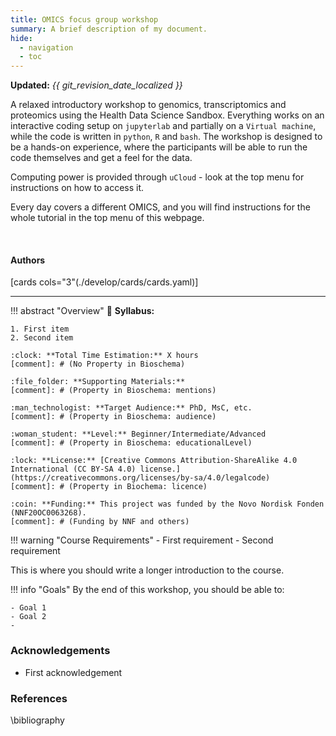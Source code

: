 ```yaml
---
title: OMICS focus group workshop
summary: A brief description of my document.
hide:
  - navigation
  - toc
---
```


<!--
# Put above to hide navigation (left), toc (right) or footer (bottom)

hide:
  - navigation 
  - toc
  - footer 

# You should hide the navigation if there are no subsections
# You should hide the Table of Contents if there are no important titles
-->



**Updated:** *{{ git_revision_date_localized }}*

A relaxed introductory workshop to genomics, transcriptomics and proteomics using the Health Data Science Sandbox. Everything works on an interactive coding setup on `jupyterlab` and partially on a `Virtual machine`, while the code is written in `python`, `R` and `bash`. The workshop is designed to be a hands-on experience, where the participants will be able to run the code themselves and get a feel for the data. 

Computing power is provided through `uCloud` - look at the top menu for instructions on how to access it.

Every day covers a different OMICS, and you will find instructions for the whole tutorial in the top menu of this webpage.

<br>

<!-- AUTHORS -->
<h4>Authors</h4>

[cards cols="3"(./develop/cards/cards.yaml)]

<hr>

<!-- OVERVIEW OF COURSE -->
!!! abstract "Overview"
    :book: **Syllabus:** 

    1. First item  
    2. Second item  

    :clock: **Total Time Estimation:** X hours  
    [comment]: # (No Property in Bioschema)

    :file_folder: **Supporting Materials:**  
    [comment]: # (Property in Bioschema: mentions)

    :man_technologist: **Target Audience:** PhD, MsC, etc.
    [comment]: # (Property in Bioschema: audience)

    :woman_student: **Level:** Beginner/Intermediate/Advanced
    [comment]: # (Property in Bioschema: educationalLevel)

    :lock: **License:** [Creative Commons Attribution-ShareAlike 4.0 International (CC BY-SA 4.0) license.](https://creativecommons.org/licenses/by-sa/4.0/legalcode)
    [comment]: # (Property in Biochema: licence)
    
    :coin: **Funding:** This project was funded by the Novo Nordisk Fonden (NNF20OC0063268).
    [comment]: # (Funding by NNF and others)

!!! warning "Course Requirements"
    - First requirement
    - Second requirement

This is where you should write a longer introduction to the course.

!!! info "Goals"
    By the end of this workshop, you should be able to:

    - Goal 1
    - Goal 2
    -   

### Acknowledgements

- First acknowledgement

### References

\bibliography
